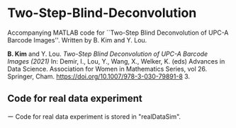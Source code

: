 # Two-Step-Blind-Deconvolution
Accompanying MATLAB code for ``Two-Step Blind Deconvolution of UPC-A Barcode Images''. Written by B. Kim and Y. Lou. 

**B. Kim** and Y. Lou. *Two-Step Blind Deconvolution of UPC-A Barcode Images (2021)* In: Demir, I., Lou, Y., Wang, X., Welker, K. (eds) Advances in Data Science. Association for Women in
Mathematics Series, vol 26. Springer, Cham. https://doi.org/10.1007/978-3-030-79891-8 3. 

## Code for real data experiment
ー Code for real data experiment is stored in "realDataSim".

